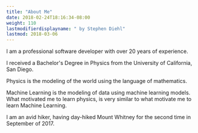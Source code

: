 ```yaml
---
title: "About Me"
date: 2018-02-24T18:16:34-08:00
weight: 110
lastmodifierdisplayname: " by Stephen Diehl"
lastmod: 2018-03-06
---
```

I am a professional software developer with over 20 years of experience.

I received a Bachelor's Degree in Physics from the University of California, San Diego.

Physics is the modeling of the world using the language of mathematics.

Machine Learning is the modeling of data using machine learning models.  What motivated me to learn physics, is very similar to what motivate me to learn Machine Learning.

I am an avid hiker, having day-hiked Mount Whitney for the second time in September of 2017.